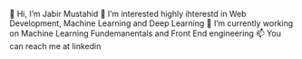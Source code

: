 👋 Hi, I’m Jabir Mustahid
👀 I’m interested highly ihterestd in Web Development, Machine Learning and Deep Learning
🌱 I’m currently working on Machine Learning Fundemanentals and Front End engineering
📫 You can reach me at linkedin
